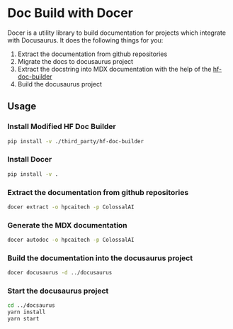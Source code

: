 # Doc Build with Docer

Docer is a utility library to build documentation for projects which integrate with Docusaurus. It does the following things for you:

1. Extract the documentation from github repositories
2. Migrate the docs to docusaurus project
3. Extract the docstring into MDX documentation with the help of the [hf-doc-builder](./third_party/hf-doc-builder/)
4. Build the docusaurus project

## Usage

### Install Modified HF Doc Builder

```bash
pip install -v ./third_party/hf-doc-builder
```

### Install Docer

```bash
pip install -v .
```

### Extract the documentation from github repositories

```bash
docer extract -o hpcaitech -p ColossalAI
```

### Generate the MDX documentation

```bash
docer autodoc -o hpcaitech -p ColossalAI
```

### Build the documentation into the docusaurus project

```bash
docer docusaurus -d ../docusaurus
```

### Start the docusaurus project

```bash
cd ../docsaurus
yarn install
yarn start
```
